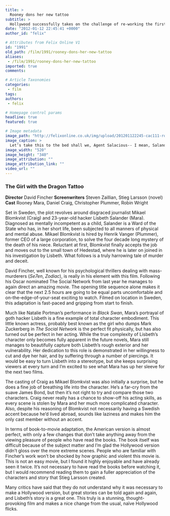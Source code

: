 ```yaml
---
title: >
  Rooney dons her new tattoo
subtitle: >
  Hollywood successfully takes on the challenge of re-working the first installment of the Millennium series, whilst still satisfying readers of the books
date: "2012-01-12 22:45:41 +0000"
author_id: "felix"

# Attributes from Felix Online V1
id: "1991"
old_path: /film/1991/rooney-dons-her-new-tattoo
aliases:
 - /film/1991/rooney-dons-her-new-tattoo
imported: true
comments:

# Article Taxonomies
categories:
 - film
tags:
authors:
 - felix

# Homepage control params
headline: true
featured: true

# Image metadata
image_path: "http://felixonline.co.uk/img/upload/201201122245-cac111-rooney-mara-the-girl-with-the-dragon-tattoo-review-2011.jpg"
image_caption: >
  Let’s take this to the bed shall we, Agent Salacious-- I mean, Salander?
image_width: "520"
image_height: "340"
image_attribution: ""
image_attribution_link: ""
video_url: ""
---
```


###  The Girl with the Dragon Tattoo

__Director__ David Fincher
__Screenwriters__ Steven Zaillian, Stieg Larsson (novel)
__Cast__ Rooney Mara, Daniel Craig, Christopher Plummer, Robin Wright

Set in Sweden, the plot revolves around disgraced journalist Mikael Blomkvist (Craig) and 23-year-old hacker Lisbeth Salander (Mara). Diagnosed as mentally incompetent as a child, Salander is a Ward of the State who has, in her short life, been subjected to all manners of physical and mental abuse. Mikael Blomkvist is hired by Henrik Vanger (Plummer), former CEO of a large corporation, to solve the four decade long mystery of the death of his niece. Reluctant at first, Blomkvist finally accepts the job and moves out to the small town of Hedestad, where he is later on joined in his investigation by Lisbeth. What follows is a truly harrowing tale of murder and deceit.

David Fincher, well known for his psychological thrillers dealing with mass-murderers (_Se7en_, _Zodiac_), is really in his element with this film. Following his Oscar nominated The Social Network from last year he manages to again direct an amazing movie. The opening title sequence alone makes it clear that the next 2.5 hours are going to be equal parts uncomfortable and on-the-edge-of-your-seat exciting to watch. Filmed on location in Sweden, this adaptation is fast-paced and gripping from start to finish.

Much like Natalie Portman’s performance in _Black Swan_, Mara’s portrayal of goth hacker Lisbeth is a fine example of total character embodiment. This little known actress, probably best known as the girl who dumps Mark Zuckerberg in _The Social Network_ is the perfect fit physically, but has also turned out be perfect in her acting. While the true complexity of Lisbeth’s character only becomes fully apparent in the future novels, Mara still manages to beautifully capture both Lisbeth’s rough exterior and her vulnerability. Her dedication to this role is demonstrated in her willingness to cut and dye her hair, and by suffering through a number of piercings. It would be easy to turn Lisbeth into a stereotype, but she keeps surprising viewers at every turn and I’m excited to see what Mara has up her sleeve for the next two films.

The casting of Craig as Mikael Blomkvist was also initially a surprise, but he does a fine job of breathing life into the character. He’s a far-cry from the suave James Bond, but then it’s not right to try and compare those two characters. Craig never really has a chance to show-off his acting skills, as every scene is stolen by Mara and her much more complicated character. Also, despite his reasoning of Blomkvist not necessarily having a Swedish accent because he’d lived abroad, sounds like laziness and makes him the only cast member without an accent.

In terms of book-to-movie adaptation, the American version is almost perfect, with only a few changes that don’t take anything away from the viewing pleasure of people who have read the books. The book itself was difficult because of the subject matter and I’m glad the Hollywood version didn’t gloss over the more extreme scenes. People who are familiar with Fincher’s work won’t be shocked by how graphic and violent this movie is. This is not an easy movie, but I found it highly enjoyable and have already seen it twice. It’s not necessary to have read the books before watching it, but I would recommend reading them to gain a fuller appreciation of the characters and story that Stieg Larsson created.

Many critics have said that they do not understand why it was necessary to make a Hollywood version, but great stories can be told again and again, and Lisbeth’s story is a great one. This truly is a stunning, thought-provoking film and makes a nice change from the usual, naïve Hollywood flicks.
